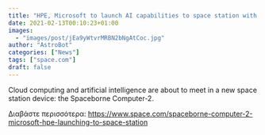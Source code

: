 ```yaml
---
title: "HPE, Microsoft to launch AI capabilities to space station with Spaceborne Computer-2"
date: 2021-02-13T00:10:23+01:00
images:
  - "images/post/jEa9yWtvrMRBN2bNgAtCoc.jpg"
author: "AstroBot"
categories: ["News"]
tags: ["space.com"]
draft: false
---
```


Cloud computing and artificial intelligence are about to meet in a new space station device: the Spaceborne Computer-2. 

Διαβάστε περισσότερα: https://www.space.com/spaceborne-computer-2-microsoft-hpe-launching-to-space-station
